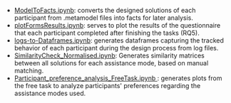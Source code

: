 * [ModelToFacts.ipynb](https://github.com/meriembenchaaben/FewShotLearningEfficiency-replication-package/blob/main/scripts/ModelToFacts.ipynb): converts the designed solutions of each participant from .metamodel files into facts for later analysis.
* [plotFormsResults.ipynb](https://github.com/meriembenchaaben/FewShotLearningEfficiency-replication-package/blob/main/scripts/plotFormsResults.ipynb): serves to plot  the results of the questionnaire that each participant completed after finishing the tasks (RQ5).
* [logs-to-Dataframes.ipynb](https://github.com/meriembenchaaben/FewShotLearningEfficiency-replication-package/blob/main/scripts/logs_to_Dataframes.ipynb): generates dataframes capturing the tracked behavior of each participant during the design process from log files.
* [SimilarityCheck_Normalised.ipynb](https://github.com/meriembenchaaben/FewShotLearningEfficiency-replication-package/blob/main/scripts/SimilarityCheck_Normalised(Matrices).ipynb): Generates similarity matrices between all solutions for each assistance mode, based on manual matching.
* [Participant_preference_analysis_FreeTask.ipynb
](https://github.com/meriembenchaaben/FewShotLearningEfficiency-replication-package/blob/main/scripts/Participant_preference_analysis_FreeTask.ipynb): generates plots from the free task to analyze participants' preferences regarding the assistance modes used.
